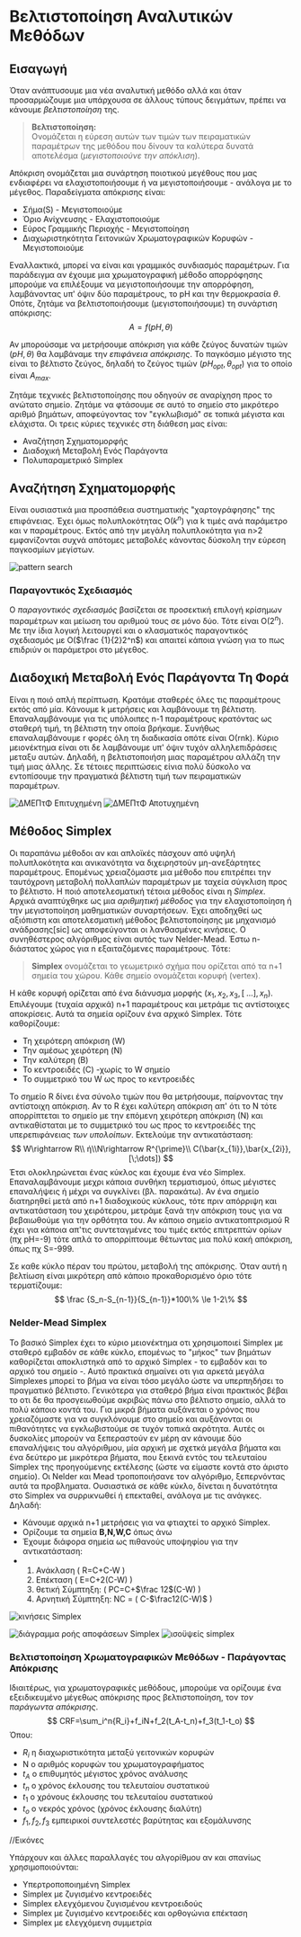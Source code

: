 # Βελτιστοποίηση Αναλυτικών Μεθόδων

## Εισαγωγή

Όταν ανάπτυσουμε μια νέα αναλυτική μεθόδο αλλά και όταν προσαρμώζουμε μια υπάρχουσα σε άλλους τύπους δειγμάτων, πρέπει να κάνουμε *βελτιστοποίηση* της.
>**Βελτιστοποίηση:**
\
Ονομάζεται η εύρεση αυτών των τιμών των πειραματικών παραμέτρων της μεθόδου που δίνουν τα καλύτερα δυνατά αποτελέσμα (*μεγιστοποιούνε την απόκλιση*).

Απόκριση ονομάζεται μια συνάρτηση ποιοτικού μεγέθους που μας ενδιαφέρει να ελαχιστοποιήσουμε ή να μεγιστοποιήσουμε - ανάλογα με το μέγεθος. Παραδείγματα απόκρισης είναι:

* Σήμα(S) - Μεγιστοποιούμε
* Όριο Ανίχνευσης - Ελαχιστοποιούμε
* Εύρος Γραμμικής Περιοχής - Μεγιστοποίηση
* Διαχωριστηκότητα Γειτονικών Χρωματογραφικών Κορυφών - Μεγιστοποιούμε

Εναλλακτικά, μπορεί να είναι και γραμμικός συνδιασμός παραμέτρων. Για παράδειγμα αν έχουμε μια χρωματογραφική μέθοδο απορρόφησης μπορούμε να επιλέξουμε να μεγιστοποιήσουμε την απορρόφηση, λαμβάνοντας υπ' όψιν δύο παραμέτρους, το pH και την  θερμοκρασία $\theta$. Οπότε, ζητάμε να βελτιστοποιήσουμε (μεγιστοποιήσουμε) τη συνάρτιση απόκρισης:
$$
A=f(pH,\theta)
$$

Αν μπορούσαμε να μετρήσουμε απόκριση για κάθε ζεύγος δυνατών τιμών $(pH,\theta)$ θα λαμβάναμε την *επιφάνεια απόκρισης*. Το παγκόσμιο μέγιστο της είναι το βέλτιστο ζεύγος, δηλαδή το ζεύγος τιμών $(pH_{opt},\theta_{opt})$ για το οποίο είναι $A_{max}$.

Ζητάμε τεχνικές βελτιστοποίησης που οδηγούν σε αναρίχηση προς το ανώτατο σημείο. Ζητάμε να φτάσουμε σε αυτό το σημείο στο μικρότερο αριθμό βημάτων, αποφεύγοντας τον "εγκλωβισμό" σε τοπικά μέγιστα και ελάχιστα.
Οι τρεις κύριες τεχνικές στη διάθεση μας είναι:

* Αναζήτηση Σχηματομορφής
* Διαδοχική Μεταβολή Ενός Παράγοντα
* Πολυπαραμετρικό Simplex

## Aναζήτηση Σχηματομορφής

Είναι ουσιαστικά μια προσπάθεια συστηματικής "χαρτογράφησης" της επιφάνειας. Έχει όμως πολυπλοκότητας Ο($k^n$) για k τιμές ανά παράμετρο και ν παραμέτρους.
Εκτός από την μεγάλη πολυπλοκότητα για n>2 εμφανίζονται συχνά απότομες μεταβολές κάνοντας δύσκολη την εύρεση παγκοσμίων μεγίστων.

![pattern search]()

### Παραγοντικός Σχεδιασμός

Ο *παραγοντικός σχεδιασμός* βασίζεται σε προσεκτική επιλογή κρίσημων παραμέτρων και μείωση του αριθμού τους σε μόνο δύο. Τότε είναι Ο($2^n$). Με την ίδια λογική λειτουργεί και ο κλασματικός παραγοντικός σχεδιασμός με Ο($\frac {1}{2}2^n$) και απαιτεί κάποια γνώση για το πως επιδριύν οι παράμετροι στο μέγεθος.

## Διαδοχική Μεταβολή Ενός Παράγοντα Τη Φορά

Είναι η ποιό απλή περίπτωση. Κρατάμε σταθερές όλες τις παραμέτρους εκτός από μία. Κάνουμε k μετρήσεις και λαμβάνουμε τη βέλτιστη. Επαναλαμβάνουμε για τις υπόλοιπες n-1 παραμέτρους κρατόντας ως σταθερή τιμή, τη βέλτιστη την οποία βρήκαμε. Συνήθως επαναλαμβάνουμε r φορές όλη τη διαδικασία οπότε είναι Ο(rnk). Κύριο μειονέκτημα είναι οτι δε λαμβάνουμε υπ' όψιν τυχόν αλληλεπιδράσεις μεταξυ αυτών. Δηλαδή, η βελτιστοποιήση μιας παραμέτρου αλλάζη την τιμή μιας άλλης. Σε τέτοιες περιπτώσεις είνια πολύ δύσκολο να εντοπίσουμε την πραγματικά βέλτιστη τιμή των πειραματικών παραμέτρων.

![ΔΜΕΠτΦ Επιτυχημένη]()
![ΔΜΕΠτΦ Αποτυχημένη]()

## Μέθοδος Simplex

Οι παραπάνω μέθοδοι αν και απλοϊκές πάσχουν από υψηλή πολυπλοκότητα και ανικανότητα να διχειρηστούν μη-ανεξάρτητες παραμέτρους. Επομένως χρειαζόμαστε μια μέθοδο που επιτρέπει την ταυτόχρονη μεταβολή πολλαπλών παραμέτρων με ταχεία σύγκλιση προς το βέλτιστο. Η ποιό αποτελεσματική τέτοια μέθοδος είναι η *Simplex*. Αρχικά αναπτύχθηκε ως μια *αριθμητική μέθοδος* για την ελαχιστοποίηση ή την μεγιστοποίηση μαθηματικών συναρτήσεων. Έχει αποδηχθεί ως αξιόπιστη και αποτελεσματική μέθοδος βελτιστοποίησης με μηχανισμό ανάδρασης[sic] ως αποφεύγονται οι λανθασμένες κινήσεις. Ο συνηθέστερος αλγόριθμος είναι αυτός των Nelder-Mead.
Έστω n-διάστατος χώρος για n εξαιταζόμενες παραμέτρους. Τότε:
>**Simplex** ονομάζεται το γεωμετρικό σχήμα που ορίζεται από τα n+1 σημεία του χώρου. Κάθε σημείο ονομάζεται κορυφή (vertex).

Η κάθε κορυφή ορίζεται από ένα διάνυσμα μορφής $(x_1,x_2,x_3,[\;\dots],x_n)$. Επιλέγουμε (τυχαία αρχικά) n+1 παραμέτρους και μετράμε τις αντίστοιχες αποκρίσεις. Αυτά τα σημεία ορίζουν ένα αρχικό Simplex. Τότε καθορίζουμε:
* Τη χειρότερη απόκριση (W)
* Την αμέσως χειρότερη (N)
* Την καλύτερη (B)
* Το κεντροειδές (C) -χωρίς το W σημείο
* Το συμμετρικό του W ως προς το κεντροειδές

Το σημείο R δίνει ένα σύνολο τιμών που θα μετρήσουμε, παίρνοντας την αντίστοιχη απόκριση. Αν το R έχει καλύτερη απόκριση απ' ότι το 
N τότε απορρίπτεται το σημείο με την επόμενη χειρότερη απόκριση (Ν) και αντικαθίσταται με το συμμετρικό του ως προς το κεντροειδές της υπερεπιφάνειας *των υπολοίπων*.
Εκτελούμε την αντικατάσταση:
$$
W\rightarrow R\\
ή\\Ν\rightarrow R^{\prime}\\
C(\bar{x_{1i}},\bar{x_{2i}}, [\;\dots])
$$
Έτσι ολοκληρώνεται ένας κύκλος και έχουμε ένα νέο Simplex. Επαναλαμβάνουμε μεχρι κάποια συνθήκη τερματισμού, όπως μέγιστες επαναλήψεις ή μέχρι να συγκλίνει (βλ. παρακάτω).
Αν ένα σημείο διατηρηθεί μετά από n+1 διαδοχικούς κύκλους, τότε πριν απόρριψη και αντικατάσταση του χειρότερου, μετράμε ξανά την απόκριση τους για να βεβαιωθούμε για την ορθότητα του.
Αν κάποιο σημείο αντικατοπτρισμού R έχει για κάποια απ'τις συντεταγμένες του τιμές εκτός επιτρεπτών ορίων (πχ pH=-9) τότε απλά το απορρίπτουμε θέτωντας μια πολύ κακή απόκριση, όπως πχ S=-999.

Σε καθε κύκλο πέραν του πρώτου, μεταβολή της απόκρισης. Όταν αυτή η βελτίωση είναι μικρότερη από κάποιο προκαθορισμένο όριο τότε τερματίζουμε:
$$
\frac {S_n-S_{n-1}}{S_{n-1}}*100\% \le 1-2\%
$$

### Nelder-Mead Simplex

Το βασικό Simplex έχει το κύριο μειονέκτημα οτι χρησιμοποιεί Simplex με σταθερό εμβαδόν σε κάθε κύκλο, επομένως το "μήκος" των βημάτων καθορίζεται αποκλιστηκά από το αρχικό Simplex - το εμβαδόν και το αρχικό του σημείο -. Αυτό πρακτικά σημαίνει οτι για  αρκετά μεγάλα Simplexes μπορεί το βήμα να είναι τόσο μεγάλο ώστε να υπερπηδήσει το πραγματικό βέλτιστο. Γενικότερα για σταθερό βήμα είναι πρακτικός βέβαι το οτι δε θα προσγειωθούμε ακριβώς πάνω στο βέλτιστο σημείο, αλλά το πολύ κάποιο κοντά του.
Για μικρά βήματα αυξάνεται ο χρόνος που χρειαζόμαστε για να συγκλόνουμε στο σημείο και αυξάνονται οι πιθανότητες να εγκλωβιστούμε σε τυχόν τοπικά ακρότητα.
Αυτές οι δυσκολίες μπορούν να ξεπεραστούν εν μέρη αν κάνουμε δύο επαναλήψεις του αλγόριθμου, μία αρχική με σχετκά μεγάλα βήματα και ένα δεύτερο με μικρότερα βήματα, που ξεκινά εντός του τελευταίου Simplex της προηγούμενης εκτέλεσης (ώστε να είμαστε κοντά στο άριστο σημείο).
Οι Nelder και Mead τροποποιήσανε τον αλγόριθμο, ξεπερνόντας αυτά τα προβληματα. Ουσιαστικά σε κάθε κύκλο, δίνεται η δυνατότητα στο Simplex να συρρικνωθεί ή επεκταθεί, ανάλογα με τις ανάγκες. Δηλαδή:

* Κάνουμε αρχικά n+1 μετρήσεις για να φτιαχτεί το αρχικό Simplex.
* Ορίζουμε τα σημεία **Β,Ν,W,C** όπως άνω
* Έχουμε διάφορα σημεία ως πιθανούς υποψηφίου για την αντικατάσταση:
* 1. Ανάκλαση ( R=C+C-W )
  2. Επέκταση ( E=C+2(C-W) )
  3. θετική Σύμπτηξη: ( PC=C+$\frac 12$(C-W) )
  4. Αρνητική Σύμπτηξη: NC = ( C-$\frac12(C-W)$ )

![κινήσεις Simplex]()

![διάγραμμα ροής αποφάσεων Simplex]()
![ισοϋψείς simplex]()

### Βελτιστοποίηση Χρωματογραφικών Μεθόδων - Παράγοντας Απόκρισης

Ιδιαιτέρως, για χρωματογραφικές μεθόδους, μπορούμε να ορίζουμε ένα εξειδικευμένο μέγεθως απόκρισης προς βελτιστοποίηση, τον *τον παράγωντα απόκρισης*.
$$
CRF=\sum_i^n{R_i}+f_iN+f_2(t_A-t_n)+f_3(t_1-t_o)
$$
Όπου:

* $R_i$ η διαχωριστικότητα μεταξύ γειτονικών κορυφών
* Ν ο αριθμός κορυφών του χρωματογραφήματος
* $t_A$ ο επιθυμητός μέγιστος χρόνος ανάλυσης
* $t_n$ ο χρόνος έκλουσης του τελευταίου συστατικού
* $t_1$ ο χρόνους έκλουσης του τελευταίου συστατικού
* $t_o$ ο νεκρός χρόνος (χρόνος έκλουσης διαλύτη)
* $f_1,f_2,f_3$ εμπειρικοί συντελεστές βαρύτητας και εξομάλυνσης
  
//Εικόνες

Υπάρχουν και άλλες παραλλαγές του αλγορίθμου αν και σπανίως χρησιμοποιούνται:

* Υπερτροποποιημένη Simplex
* Simplex με ζυγισμένο κεντροειδές
* Simplex ελεγχόμενου ζυγισμένου κεντροειδούς
* Simplex με ζυγισμένο κεντροειδές και ορθογώνια επέκταση
* Simplex με ελεγχόμενη συμμετρία


  
